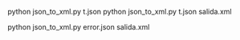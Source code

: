 python json_to_xml.py t.json
python json_to_xml.py t.json salida.xml

python json_to_xml.py error.json salida.xml


